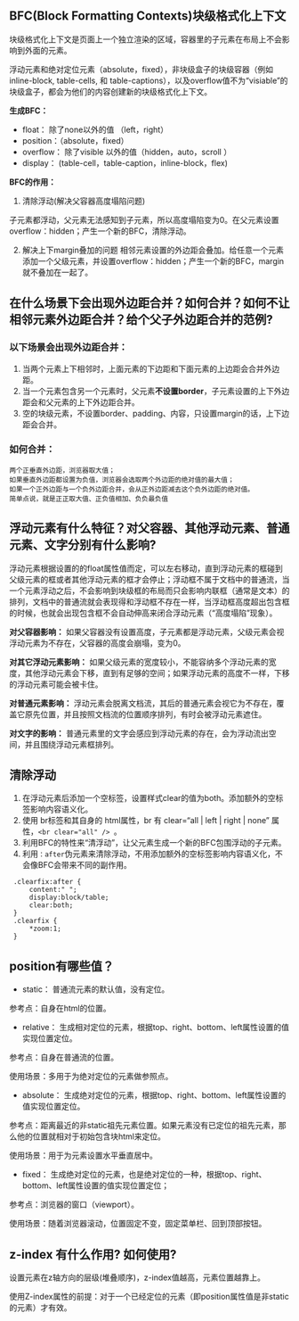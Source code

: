 ## BFC(Block Formatting Contexts)块级格式化上下文
块级格式化上下文是页面上一个独立渲染的区域，容器里的子元素在布局上不会影响到外面的元素。

浮动元素和绝对定位元素（absolute，fixed），非块级盒子的块级容器（例如 inline-block, table-cells, 和 table-captions），以及overflow值不为“visiable”的块级盒子，都会为他们的内容创建新的块级格式化上下文。

**生成BFC：**
- float： 除了none以外的值 （left，right）
- position：（absolute，fixed）
- overflow： 除了visible 以外的值（hidden，auto，scroll ）
- display： (table-cell，table-caption，inline-block，flex)

**BFC的作用：**
1. 清除浮动(解决父容器高度塌陷问题)

子元素都浮动，父元素无法感知到子元素，所以高度塌陷变为0。在父元素设置overflow：hidden；产生一个新的BFC，清除浮动。

2. 解决上下margin叠加的问题
相邻元素设置的外边距会叠加。给任意一个元素添加一个父级元素，并设置overflow：hidden；产生一个新的BFC，margin就不叠加在一起了。

## 在什么场景下会出现外边距合并？如何合并？如何不让相邻元素外边距合并？给个父子外边距合并的范例?
### 以下场景会出现外边距合并：
1. 当两个元素上下相邻时，上面元素的下边距和下面元素的上边距会合并外边距。
2. 当一个元素包含另一个元素时，父元素**不设置border**，子元素设置的上下外边距会和父元素的上下外边距合并。
3. 空的块级元素，不设置border、padding、内容，只设置margin的话，上下边距会合并。
### 如何合并：
```
两个正垂直外边距，浏览器取大值；
如果垂直外边距都设置为负值，浏览器会选取两个外边距的绝对值的最大值；
如果一个正外边距与一个负外边距合并，会从正外边距减去这个负外边距的绝对值。
简单点说，就是正正取大值、正负值相加、负负最负值
```
## 浮动元素有什么特征？对父容器、其他浮动元素、普通元素、文字分别有什么影响?
浮动元素根据设置的的float属性值而定，可以左右移动，直到浮动元素的框碰到父级元素的框或者其他浮动元素的框才会停止；浮动框不属于文档中的普通流，当一个元素浮动之后，不会影响到块级框的布局而只会影响内联框（通常是文本）的排列，文档中的普通流就会表现得和浮动框不存在一样，当浮动框高度超出包含框的时候，也就会出现包含框不会自动伸高来闭合浮动元素（“高度塌陷”现象）。

**对父容器影响：** 如果父容器没有设置高度，子元素都是浮动元素，父级元素会视浮动元素为不存在，父容器的高度会崩塌，变为0。

**对其它浮动元素影响：** 如果父级元素的宽度较小，不能容纳多个浮动元素的宽度，其他浮动元素会下移，直到有足够的空间；如果浮动元素的高度不一样，下移的浮动元素可能会被卡住。

**对普通元素影响：** 浮动元素会脱离文档流，其后的普通元素会视它为不存在，覆盖它原先位置，并且按照文档流的位置顺序排列，有时会被浮动元素遮住。

**对文字的影响：** 普通元素里的文字会感应到浮动元素的存在，会为浮动流出空间，并且围绕浮动元素框排列。

## 清除浮动
1. 在浮动元素后添加一个空标签，设置样式clear的值为both。添加额外的空标签影响内容语义化。
2. 使用 br标签和其自身的 html属性，br 有 clear=“all | left | right | none” 属性，`<br clear="all" /> `。
3. 利用BFC的特性来“清浮动”，让父元素生成一个新的BFC包围浮动的子元素。
4. 利用`：after`伪元素来清除浮动，不用添加额外的空标签影响内容语义化，不会像BFC会带来不同的副作用。
 ```
  .clearfix:after {
      content:" "; 
      display:block/table; 
      clear:both; 
  }
  .clearfix {
      *zoom:1; 
  }
```

## position有哪些值？
- static：
 普通流元素的默认值，没有定位。

 参考点：自身在html的位置。
- relative：
 生成相对定位的元素，根据top、right、bottom、left属性设置的值实现位置定位。

 参考点：自身在普通流的位置。

 使用场景：多用于为绝对定位的元素做参照点。
- absolute：
 生成绝对定位的元素，根据top、right、bottom、left属性设置的值实现位置定位。

 参考点：距离最近的非static祖先元素位置。如果元素没有已定位的祖先元素，那么他的位置就相对于初始包含块html来定位。

 使用场景：用于为元素设置水平垂直居中。
- fixed：
 生成绝对定位的元素，也是绝对定位的一种，根据top、right、bottom、left属性设置的值实现位置定位；

 参考点：浏览器的窗口（viewport）。

 使用场景：随着浏览器滚动，位置固定不变，固定菜单栏、回到顶部按钮。
## z-index 有什么作用? 如何使用?
设置元素在z轴方向的层级(堆叠顺序)，z-index值越高，元素位置越靠上。

使用Z-index属性的前提：对于一个已经定位的元素（即position属性值是非static的元素）才有效。

## 
